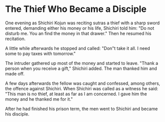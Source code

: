 # The Thief Who Became a Disciple

One evening as Shichiri Kojun was reciting sutras a thief with a sharp sword entered, demanding either his money or his life, Shichiri told him: "Do not disturb me. You an find the money in that drawer." Then he resumed his recitation.

A little while afterwards he stopped and called: "Don"t take it all. I need some to pay taxes with tomorrow."

The intruder gathered up most of the money and started to leave. "Thank a person when you receive a gift," Shichiri added. The man thanked him and made off.

A few days afterwards the fellow was caught and confessed, among others, the offence against Shichiri. When Shichiri was called as a witness he said: "This man is no thief, at least as far as I am concerned. I gave him the money and he thanked me for it."

After he had finished his prison term, the men went to Shichiri and became his disciple.
